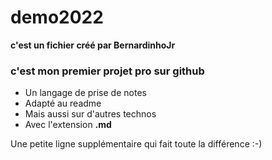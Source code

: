 # demo2022
**c'est un fichier créé par BernardinhoJr**
### c'est mon premier projet pro sur github

- Un langage de prise de notes
- Adapté au readme
- Mais aussi sur d'autres technos
- Avec l'extension **.md**

Une petite ligne supplémentaire qui fait toute la différence :-)
